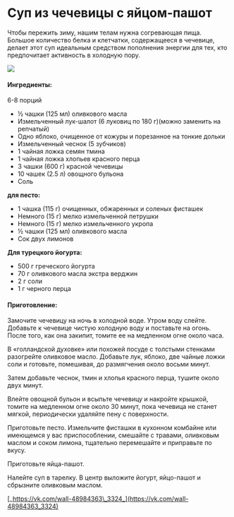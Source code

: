 ﻿---
image: https://s-media-cache-ak0.pinimg.com/564x/3a/a6/1e/3aa61ef4ed4c147f9afbc854e93f0566.jpg
---
# Суп из чечевицы с яйцом-пашот

Чтобы пережить зиму, нашим телам нужна согревающая пища. Большое количество белка и клетчатки, содержащееся в чечевице, делает этот суп идеальным средством пополнения энергии для тех, кто предпочитает активность в холодную пору.

![](https://s-media-cache-ak0.pinimg.com/564x/3a/a6/1e/3aa61ef4ed4c147f9afbc854e93f0566.jpg)

#### Ингредиенты:

6-8 порций

* ½ чашки \(125 мл\) оливкового масла
* Измельченный лук-шалот \(6 луковиц по 180 г\)\(можно заменить на репчатый\)
* Одно яблоко, очищенное от кожуры и порезанное на тонкие дольки
* Измельченный чеснок \(5 зубчиков\)
* 1 чайная ложка семян тмина
* 1 чайная ложка хлопьев красного перца
* 3 чашки \(600 г\) красной чечевицы
* 10 чашек \(2.5 л\) овощного бульона
* Соль

**для песто:**

* 1 чашка \(115 г\) очищенных, обжаренных и соленых фисташек
* Немного \(15 г\) мелко измельченной петрушки 
* Немного \(15 г\) мелко измельченного укропа
* ½ чашки \(125 мл\) оливкового масла
* Сок двух лимонов

**Для турецкого йогурта:**

* 500 г греческого йогурта
* 70 г оливкового масла экстра верджин
* 2 г соли
* 1 г черного перца

#### Приготовление:

Замочите чечевицу на ночь в холодной воде. Утром воду слейте. Добавьте к чечевице чистую холодную воду и поставьте на огонь. После того, как она закипит, томите ее на медленном огне около часа.

В «голландской духовке» или похожей посуде с толстыми стенками разогрейте оливковое масло. Добавьте лук, яблоко, две чайные ложки соли и готовьте, помешивая, до размягчения около восьми минут.

Затем добавьте чеснок, тмин и хлопья красного перца, тушите около двух минут.

Влейте овощной бульон и всыпьте чечевицу и накройте крышкой, томите на медленном огне около 30 минут, пока чечевица не станет мягкой, периодически удаляйте пену с поверхности.

Приготовьте песто. Измельчите фисташки в кухонном комбайне или имеющемся у вас приспособлении, смешайте с травами, оливковым маслом и соком лимона, тщательно перемешайте и приправьте по вкусу.

Приготовьте яйца-пашот.

Налейте суп в тарелку. В центр выложите йогурт, яйцо-пашот и сбрызните оливковым маслом.

[_https://vk.com/wall-48984363\_3324_](https://vk.com/wall-48984363_3324)

